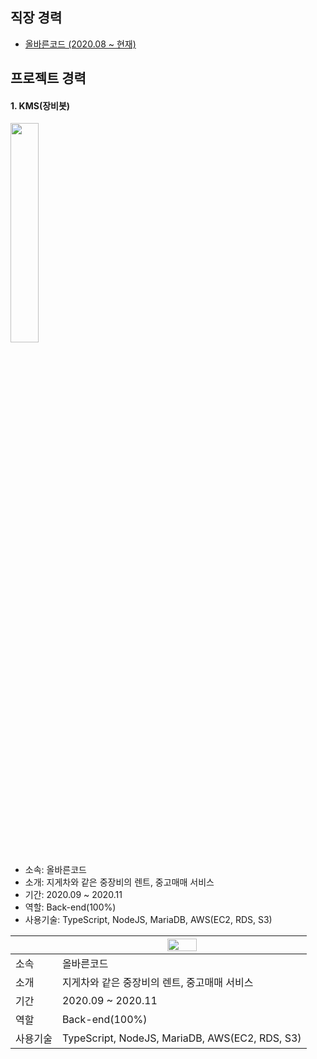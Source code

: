 
## 직장 경력  
* <a href="https://www.rightcode.co.kr">올바른코드 (2020.08 ~ 현재)</a>  
  
## 프로젝트 경력  
  
#### 1. KMS(장비봇)  
<img src="https://user-images.githubusercontent.com/61001656/99264045-5487ee80-2863-11eb-85a9-cdff6c764c98.png" width="30%" align="center"><br/>  
  
* 소속: 올바른코드  
* 소개: 지게차와 같은 중장비의 렌트, 중고매매 서비스  
* 기간: 2020.09 ~ 2020.11  
* 역할: Back-end(100%)  
* 사용기술: TypeScript, NodeJS, MariaDB, AWS(EC2, RDS, S3)  
  
||<img src="https://user-images.githubusercontent.com/61001656/99264045-5487ee80-2863-11eb-85a9-cdff6c764c98.png" width="35%" align="center">|
|----|----| 
|소속|올바른코드|
|소개|지게차와 같은 중장비의 렌트, 중고매매 서비스 |
|기간|2020.09 ~ 2020.11 |
|역할|Back-end(100%) |
|사용기술|TypeScript, NodeJS, MariaDB, AWS(EC2, RDS, S3) |
